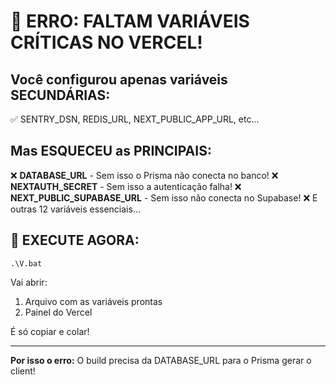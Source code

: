 # 🔴 ERRO: FALTAM VARIÁVEIS CRÍTICAS NO VERCEL!

## Você configurou apenas variáveis SECUNDÁRIAS:
✅ SENTRY_DSN, REDIS_URL, NEXT_PUBLIC_APP_URL, etc...

## Mas ESQUECEU as PRINCIPAIS:
❌ **DATABASE_URL** - Sem isso o Prisma não conecta no banco!
❌ **NEXTAUTH_SECRET** - Sem isso a autenticação falha!
❌ **NEXT_PUBLIC_SUPABASE_URL** - Sem isso não conecta no Supabase!
❌ E outras 12 variáveis essenciais...

## 🎯 EXECUTE AGORA:
```
.\V.bat
```

Vai abrir:
1. Arquivo com as variáveis prontas
2. Painel do Vercel

É só copiar e colar!

---
**Por isso o erro:** O build precisa da DATABASE_URL para o Prisma gerar o client!